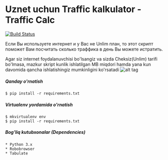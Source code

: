 # Uznet uchun Traffic kalkulator - Traffic Calc 
[![Build Status](https://travis-ci.org/mirzaevaziz/uz_inet_traffic_calc.svg?branch=master)](https://travis-ci.org/mirzaevaziz/uz_inet_traffic_calc)

Если Вы используете интернет и у Вас не Unlim план, то этот скрипт поможет Вам посчитать сколько траффика в день Вы можете истратить.


Agar siz internet foydalanuvchisi bo'lsangiz va sizda Cheksiz(Unlim) tarifi bo'lmasa, mazkur skript kunlik ishlatilgan MB miqdori hamda yana kun davomida qancha ishlatishingiz mumkinligini ko'rsatadi
![alt tag](https://github.com/mirzaevaziz/uz_inet_traffic_calc/blob/master/Sarkor_calc_screen.png?raw=true)

##### Qanday o'rnatish
    $ pip install -r requirements.txt 
    
##### Virtualenv yordamida o'rnatish 
    $ mkvirtualenv env
    $ pip install -r requirements.txt 
##### Bog'liq kutubxonalar (Dependencies)
    * Python 3.x
    * Robobrowser
    * Tabulate
    
